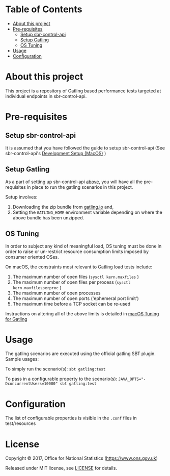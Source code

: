 Table of Contents
=================

   * [About this project](#about-this-project)
   * [Pre-requisites](#pre-requisites)
      * [Setup sbr-control-api](#setup-sbr-control-api)
      * [Setup Gatling](#setup-gatling)
      * [OS Tuning](#os-tuning)
   * [Usage](#usage)
   * [Configuration](#configuration)

# About this project
This project is a repository of Gatling based performance tests targeted at individual endpoints in sbr-control-api.

# Pre-requisites

## Setup sbr-control-api
It is assumed that you have followed the guide to setup sbr-control-api (See sbr-control-api's [Development Setup (MacOS)](https://github.com/ONSdigital/sbr-control-api#development-setup-macos) )

## Setup Gatling
As a part of setting up sbr-control-api [above](#sbr-control-api), you will have all the pre-requisites in place to run the gatling scenarios in this project.

Setup involves:

1. Downloading the zip bundle from [gatling.io](https://gatling.io/download/) and,
2. Setting the `GATLING_HOME` environment variable depending on where the above bundle has been unzipped.

## OS Tuning
In order to subject any kind of meaningful load, OS tuning must be done in order to raise or un-restrict resource consumption limits imposed by consumer oriented OSes.

On macOS, the constraints most relevant to Gatling load tests include:

1. The maximum number of open files (`sysctl kern.maxfiles` )
2. The maximum number of open files per process (`sysctl kern.maxfilesperproc` )
3. The maximum number of open processes
4. The maximum number of open ports ('ephemeral port limit')
5. The maximum time before a TCP socket can be re-used

Instructions on altering all of the above limits is detailed in [macOS Tuning for Gatling](macOS%20Tuning%20for%20Gatling.md)


# Usage

The gatling scenarios are executed using the official gatling SBT plugin. Sample usages:

To simply run the scenario(s):
`sbt gatling:test`


To pass in a configurable property to the scenario(s):
`JAVA_OPTS="-DconcurrentUsers=10000" sbt gatling:test`


# Configuration

The list of configurable properties is visible in the `.conf` files in test/resources

# License

Copyright © 2017, Office for National Statistics (https://www.ons.gov.uk)

Released under MIT license, see [LICENSE](LICENSE.md) for details.

